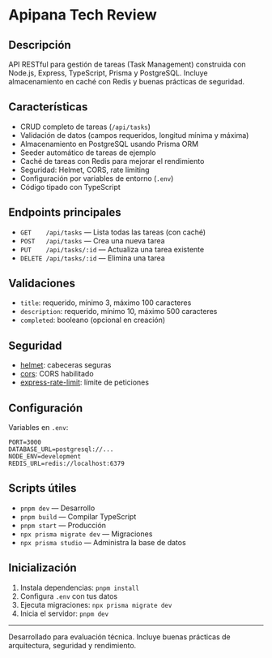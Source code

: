 # Apipana Tech Review

## Descripción

API RESTful para gestión de tareas (Task Management) construida con Node.js, Express, TypeScript, Prisma y PostgreSQL. Incluye almacenamiento en caché con Redis y buenas prácticas de seguridad.

## Características

- CRUD completo de tareas (`/api/tasks`)
- Validación de datos (campos requeridos, longitud mínima y máxima)
- Almacenamiento en PostgreSQL usando Prisma ORM
- Seeder automático de tareas de ejemplo
- Caché de tareas con Redis para mejorar el rendimiento
- Seguridad: Helmet, CORS, rate limiting
- Configuración por variables de entorno (`.env`)
- Código tipado con TypeScript

## Endpoints principales

- `GET    /api/tasks` — Lista todas las tareas (con caché)
- `POST   /api/tasks` — Crea una nueva tarea
- `PUT    /api/tasks/:id` — Actualiza una tarea existente
- `DELETE /api/tasks/:id` — Elimina una tarea

## Validaciones

- `title`: requerido, mínimo 3, máximo 100 caracteres
- `description`: requerido, mínimo 10, máximo 500 caracteres
- `completed`: booleano (opcional en creación)

## Seguridad

- [helmet](https://www.npmjs.com/package/helmet): cabeceras seguras
- [cors](https://www.npmjs.com/package/cors): CORS habilitado
- [express-rate-limit](https://www.npmjs.com/package/express-rate-limit): límite de peticiones

## Configuración

Variables en `.env`:

```
PORT=3000
DATABASE_URL=postgresql://...
NODE_ENV=development
REDIS_URL=redis://localhost:6379
```

## Scripts útiles

- `pnpm dev` — Desarrollo
- `pnpm build` — Compilar TypeScript
- `pnpm start` — Producción
- `npx prisma migrate dev` — Migraciones
- `npx prisma studio` — Administra la base de datos

## Inicialización

1. Instala dependencias: `pnpm install`
2. Configura `.env` con tus datos
3. Ejecuta migraciones: `npx prisma migrate dev`
4. Inicia el servidor: `pnpm dev`

---

Desarrollado para evaluación técnica. Incluye buenas prácticas de arquitectura, seguridad y rendimiento.
